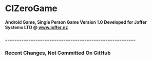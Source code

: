 # CIZeroGame
#### Android Game, Single Person Game Version 1.0 Developed for Joffer Systems  LTD  @ www.joffer.nz


### --------------------------------------------------------

### Recent Changes, Not Committed On GitHub
